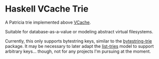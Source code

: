 
# Haskell VCache Trie

A Patricia trie implemented above [VCache](https://hackage.haskell.org/package/vcache). 

Suitable for database-as-a-value or modeling abstract virtual filesystems. 

Currently, this only supports bytestring keys, similar to the [bytestring-trie](http://hackage.haskell.org/package/bytestring-trie) package. It may be necessary to later adapt the [list-tries](http://hackage.haskell.org/package/list-tries) model to support arbitrary keys... though, not for any projects I'm pursuing at the moment.
